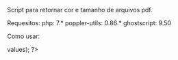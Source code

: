 Script para retornar cor e tamanho de arquivos pdf.

Requesitos:
php:            7.*
poppler-utils:  0.86.*
ghostscript:    9.50


Como usar:
<?php
    require_once("PDFColorSZ");
    $get = new PDFColorSz("file.pdf");     
    $values = json_decode($pdf->values);
?>